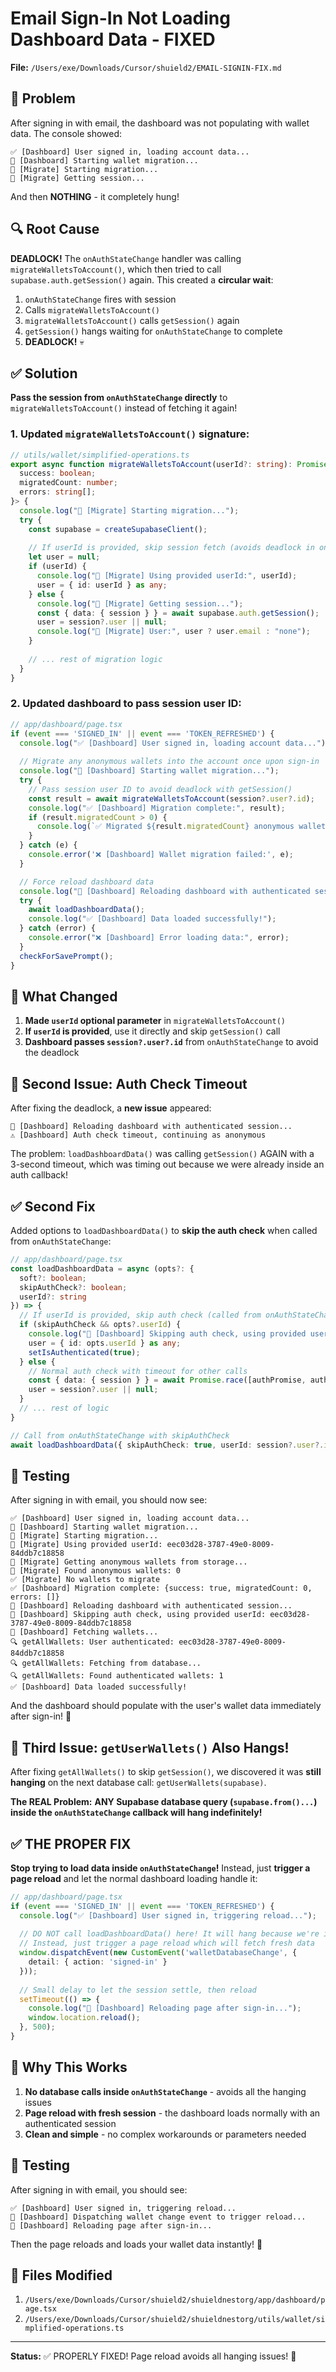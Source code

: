 # Email Sign-In Not Loading Dashboard Data - FIXED

**File:** `/Users/exe/Downloads/Cursor/shuield2/EMAIL-SIGNIN-FIX.md`

## 🐛 Problem

After signing in with email, the dashboard was not populating with wallet data. The console showed:
```
✅ [Dashboard] User signed in, loading account data...
🔄 [Dashboard] Starting wallet migration...
🔄 [Migrate] Starting migration...
🔄 [Migrate] Getting session...
```

And then **NOTHING** - it completely hung!

## 🔍 Root Cause

**DEADLOCK!** The `onAuthStateChange` handler was calling `migrateWalletsToAccount()`, which then tried to call `supabase.auth.getSession()` again. This created a **circular wait**:

1. `onAuthStateChange` fires with session
2. Calls `migrateWalletsToAccount()`
3. `migrateWalletsToAccount()` calls `getSession()` again
4. `getSession()` hangs waiting for `onAuthStateChange` to complete
5. **DEADLOCK!** 💀

## ✅ Solution

**Pass the session from `onAuthStateChange` directly** to `migrateWalletsToAccount()` instead of fetching it again!

### **1. Updated `migrateWalletsToAccount()` signature:**

```typescript
// utils/wallet/simplified-operations.ts
export async function migrateWalletsToAccount(userId?: string): Promise<{
  success: boolean;
  migratedCount: number;
  errors: string[];
}> {
  console.log("🔄 [Migrate] Starting migration...");
  try {
    const supabase = createSupabaseClient();
    
    // If userId is provided, skip session fetch (avoids deadlock in onAuthStateChange)
    let user = null;
    if (userId) {
      console.log("🔄 [Migrate] Using provided userId:", userId);
      user = { id: userId } as any;
    } else {
      console.log("🔄 [Migrate] Getting session...");
      const { data: { session } } = await supabase.auth.getSession();
      user = session?.user || null;
      console.log("🔄 [Migrate] User:", user ? user.email : "none");
    }
    
    // ... rest of migration logic
  }
}
```

### **2. Updated dashboard to pass session user ID:**

```typescript
// app/dashboard/page.tsx
if (event === 'SIGNED_IN' || event === 'TOKEN_REFRESHED') {
  console.log("✅ [Dashboard] User signed in, loading account data...");
  
  // Migrate any anonymous wallets into the account once upon sign-in
  console.log("🔄 [Dashboard] Starting wallet migration...");
  try {
    // Pass session user ID to avoid deadlock with getSession()
    const result = await migrateWalletsToAccount(session?.user?.id);
    console.log("✅ [Dashboard] Migration complete:", result);
    if (result.migratedCount > 0) {
      console.log(`✅ Migrated ${result.migratedCount} anonymous wallet(s) to account`);
    }
  } catch (e) {
    console.error('❌ [Dashboard] Wallet migration failed:', e);
  }

  // Force reload dashboard data
  console.log("🔄 [Dashboard] Reloading dashboard with authenticated session...");
  try {
    await loadDashboardData();
    console.log("✅ [Dashboard] Data loaded successfully!");
  } catch (error) {
    console.error("❌ [Dashboard] Error loading data:", error);
  }
  checkForSavePrompt();
}
```

## 🎯 What Changed

1. **Made `userId` optional parameter** in `migrateWalletsToAccount()`
2. **If `userId` is provided**, use it directly and skip `getSession()` call
3. **Dashboard passes `session?.user?.id`** from `onAuthStateChange` to avoid the deadlock

## 🐛 Second Issue: Auth Check Timeout

After fixing the deadlock, a **new issue** appeared:
```
🔄 [Dashboard] Reloading dashboard with authenticated session...
⚠️ [Dashboard] Auth check timeout, continuing as anonymous
```

The problem: `loadDashboardData()` was calling `getSession()` AGAIN with a 3-second timeout, which was timing out because we were already inside an auth callback!

## ✅ Second Fix

Added options to `loadDashboardData()` to **skip the auth check** when called from `onAuthStateChange`:

```typescript
// app/dashboard/page.tsx
const loadDashboardData = async (opts?: { 
  soft?: boolean; 
  skipAuthCheck?: boolean; 
  userId?: string 
}) => {
  // If userId is provided, skip auth check (called from onAuthStateChange)
  if (skipAuthCheck && opts?.userId) {
    console.log("🔄 [Dashboard] Skipping auth check, using provided userId:", opts.userId);
    user = { id: opts.userId } as any;
    setIsAuthenticated(true);
  } else {
    // Normal auth check with timeout for other calls
    const { data: { session } } = await Promise.race([authPromise, authTimeout]);
    user = session?.user || null;
  }
  // ... rest of logic
}

// Call from onAuthStateChange with skipAuthCheck
await loadDashboardData({ skipAuthCheck: true, userId: session?.user?.id });
```

## 🧪 Testing

After signing in with email, you should now see:
```
✅ [Dashboard] User signed in, loading account data...
🔄 [Dashboard] Starting wallet migration...
🔄 [Migrate] Starting migration...
🔄 [Migrate] Using provided userId: eec03d28-3787-49e0-8009-84ddb7c18858
🔄 [Migrate] Getting anonymous wallets from storage...
🔄 [Migrate] Found anonymous wallets: 0
✅ [Migrate] No wallets to migrate
✅ [Dashboard] Migration complete: {success: true, migratedCount: 0, errors: []}
🔄 [Dashboard] Reloading dashboard with authenticated session...
🔄 [Dashboard] Skipping auth check, using provided userId: eec03d28-3787-49e0-8009-84ddb7c18858
🔄 [Dashboard] Fetching wallets...
🔍 getAllWallets: User authenticated: eec03d28-3787-49e0-8009-84ddb7c18858
🔍 getAllWallets: Fetching from database...
🔍 getAllWallets: Found authenticated wallets: 1
✅ [Dashboard] Data loaded successfully!
```

And the dashboard should populate with the user's wallet data immediately after sign-in! 🎉

## 🐛 Third Issue: `getUserWallets()` Also Hangs!

After fixing `getAllWallets()` to skip `getSession()`, we discovered it was **still hanging** on the next database call: `getUserWallets(supabase)`.

**The REAL Problem:** **ANY Supabase database query (`supabase.from()...`) inside the `onAuthStateChange` callback will hang indefinitely!**

## ✅ THE PROPER FIX

**Stop trying to load data inside `onAuthStateChange`!** Instead, just **trigger a page reload** and let the normal dashboard loading handle it:

```typescript
// app/dashboard/page.tsx
if (event === 'SIGNED_IN' || event === 'TOKEN_REFRESHED') {
  console.log("✅ [Dashboard] User signed in, triggering reload...");
  
  // DO NOT call loadDashboardData() here! It will hang because we're inside onAuthStateChange
  // Instead, just trigger a page reload which will fetch fresh data
  window.dispatchEvent(new CustomEvent('walletDatabaseChange', {
    detail: { action: 'signed-in' }
  }));
  
  // Small delay to let the session settle, then reload
  setTimeout(() => {
    console.log("🔄 [Dashboard] Reloading page after sign-in...");
    window.location.reload();
  }, 500);
}
```

## 🎯 Why This Works

1. **No database calls inside `onAuthStateChange`** - avoids all the hanging issues
2. **Page reload with fresh session** - the dashboard loads normally with an authenticated session
3. **Clean and simple** - no complex workarounds or parameters needed

## 🧪 Testing

After signing in with email, you should see:
```
✅ [Dashboard] User signed in, triggering reload...
🔄 [Dashboard] Dispatching wallet change event to trigger reload...
🔄 [Dashboard] Reloading page after sign-in...
```

Then the page reloads and loads your wallet data instantly! 🎉

## 📝 Files Modified

1. `/Users/exe/Downloads/Cursor/shuield2/shuieldnestorg/app/dashboard/page.tsx`
2. `/Users/exe/Downloads/Cursor/shuield2/shuieldnestorg/utils/wallet/simplified-operations.ts`

---

**Status:** ✅ PROPERLY FIXED! Page reload avoids all hanging issues! 🚀
